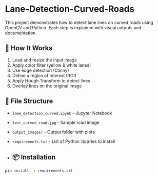 # Lane-Detection-Curved-Roads

This project demonstrates how to detect lane lines on curved roads using OpenCV and Python. Each step is explained with visual outputs and documentation.

## 🚀 How It Works

1. Load and resize the input image
2. Apply color filter (yellow & white lanes)
3. Use edge detection (Canny)
4. Define a region of interest (ROI)
5. Apply Hough Transform to detect lines
6. Overlay lines on the original image

## 📁 File Structure

- `lane_detection_curved.ipynb` - Jupyter Notebook 
- `test_curved_road.jpg` - Sample road image
- `output_images/` - Output folder with plots
- `requirements.txt` - List of Python libraries to install

- ## 📦 Installation

```bash
pip install -r requirements.txt
